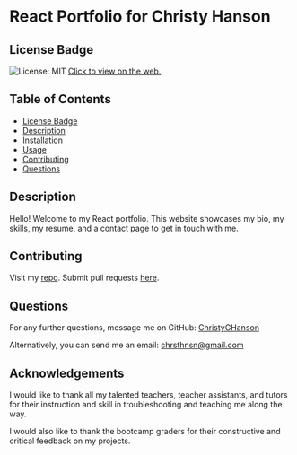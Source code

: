 # React Portfolio for Christy Hanson

## License Badge

![License: MIT](https://img.shields.io/badge/License-MIT-yellow.svg) [Click to view on the web.](https://opensource.org/licenses/MIT) 
   

## Table of Contents

* [License Badge](#license-badge)
* [Description](#description)
* [Installation](#installation)
* [Usage](#usage)
* [Contributing](#contributing)
* [Questions](#questions)

  
## Description
  
Hello! Welcome to my React portfolio. This website showcases my bio, my skills, my resume, and a contact page to get in touch with me. 
  
## Contributing

Visit my [repo](https://github.com/ChristyGHanson/20-dream-egg).
Submit pull requests [here](https://github.com/ChristyGHanson/20-dream-egg/pulls).
  
## Questions
  
For any further questions, message me on GitHub: [ChristyGHanson](https://github.com/ChristyGHanson)

Alternatively, you can send me an email: [chrsthnsn@gmail.com](mailto:chrsthnsn@gmail.com)

## Acknowledgements

I would like to thank all my talented teachers, teacher assistants, and tutors for their instruction and skill in troubleshooting and teaching me along the way.

I would also like to thank the bootcamp graders for their constructive and critical feedback on my projects. 